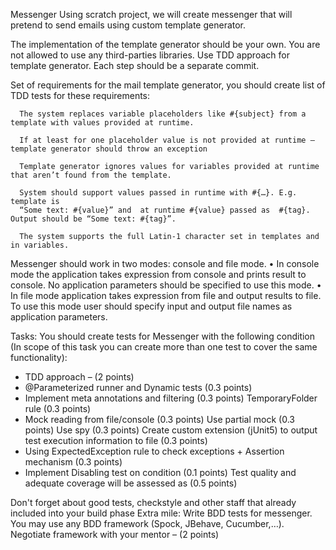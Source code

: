 Messenger
Using scratch project, we will create messenger that will pretend to send emails using custom template generator.

The implementation of the template generator should be your own. You are not allowed to use any third-parties libraries. 
Use TDD approach for template generator. Each step should be a separate commit.

Set of requirements for the mail template generator, you should create list of TDD tests for these requirements:

      The system replaces variable placeholders like #{subject} from a template with values provided at runtime.
      
      If at least for one placeholder value is not provided at runtime – template generator should throw an exception
      
      Template generator ignores values for variables provided at runtime that aren’t found from the template.
      
      System should support values passed in runtime with #{…}. E.g. template is  
      “Some text: #{value}” and  at runtime #{value} passed as  #{tag}. Output should be “Some text: #{tag}”.

      The system supports the full Latin-1 character set in templates and in variables.

Messenger should work in two modes: console and file mode.
•	In console mode the application takes expression from console and prints result to console. No application parameters should be specified to use this mode.
•	In file mode application takes expression from file and output results to file. To use this mode user should specify input and output file names as application parameters.

Tasks:
You should create tests for Messenger with the following condition (In scope of this task you can create more than one test to cover the same functionality):
  + TDD approach – (2 points)
  + @Parameterized runner and Dynamic tests (0.3 points)
  + Implement meta annotations and filtering (0.3 points)
      TemporaryFolder rule (0.3 points)
  + Mock reading from file/console (0.3 points)
      Use partial mock (0.3 points)
      Use spy (0.3 points)
      Create custom extension (jUnit5) to output test execution information to file (0.3 points)
  + Using ExpectedException rule to check exceptions + Assertion mechanism (0.3 points)
  + Implement Disabling test on condition (0.1 points)
      Test quality and adequate coverage will be assessed as (0.5 points)

Don't forget about good tests, checkstyle and other staff that already included into your build phase 
Extra mile:
Write BDD tests for messenger. You may use any BDD framework (Spock, JBehave, Cucumber,…). Negotiate framework with your mentor – (2 points)
